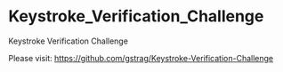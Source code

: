 # Keystroke_Verification_Challenge
Keystroke Verification Challenge

Please visit: https://github.com/gstrag/Keystroke-Verification-Challenge
